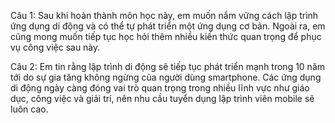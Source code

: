 Câu 1:
Sau khi hoàn thành môn học này, em muốn nắm vững cách lập trình ứng dụng di động và có thể tự phát triển một ứng dụng cơ bản. Ngoài ra, em cũng mong muốn tiếp tục học hỏi thêm nhiều kiến thức quan trọng để phục vụ công việc sau này.

Câu 2:
Em tin rằng lập trình di động sẽ tiếp tục phát triển mạnh trong 10 năm tới do sự gia tăng không ngừng của người dùng smartphone. Các ứng dụng di động ngày càng đóng vai trò quan trọng trong nhiều lĩnh vực như giáo dục, công việc và giải trí, nên nhu cầu tuyển dụng lập trình viên mobile sẽ luôn cao.